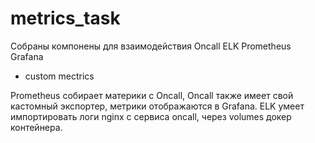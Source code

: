# metrics_task

Собраны компонены для взаимодействия 
Oncall
ELK
Prometheus
Grafana
+ custom mectrics

Prometheus собирает материки с Oncall, Oncall также имеет свой кастомный экспортер, метрики отображаются в Grafana.
ELK умеет импортировать логи nginx c сервиса oncall, через volumes докер контейнера.
